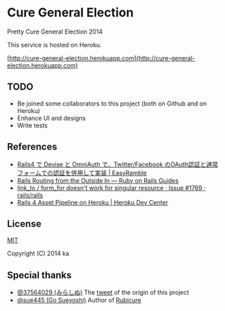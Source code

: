# Cure General Election

Pretty Cure General Election 2014

This service is hosted on Heroku.

[http://cure-general-election.herokuapp.com](http://cure-general-election.herokuapp.com)

## TODO

* Be joined some collaborators to this project (both on Github and on Heroku)
* Enhance UI and designs
* Write tests

## References

* [Rails4 で Devise と OmniAuth で、Twitter/Facebook のOAuth認証と通常フォームでの認証を併用して実装 | EasyRamble](http://easyramble.com/implement-devise-and-ominiauth-on-rails.html)
* [Rails Routing from the Outside In — Ruby on Rails Guides](http://guides.rubyonrails.org/routing.html#singular-resources)
* [link_to / form_for doesn't work for singular resource · Issue #1769 · rails/rails](https://github.com/rails/rails/issues/1769)
* [Rails 4 Asset Pipeline on Heroku | Heroku Dev Center](https://devcenter.heroku.com/articles/rails-4-asset-pipeline)

## License

[MIT](http://opensource.org/licenses/MIT)

Copyright (C) 2014 ka

## Special thanks

* [@37564029 (みらしぬ)](https://twitter.com/37564029) The [tweet](https://twitter.com/37564029/status/475263140624465920) of the origin of this project
* [@sue445 (Go Sueyoshi)](https://github.com/sue445) Author of [Rubicure](https://github.com/sue445/rubicure)
